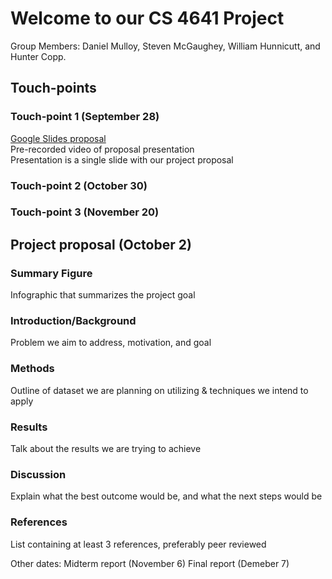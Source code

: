 # Welcome to our CS 4641 Project

Group Members:
Daniel Mulloy, Steven McGaughey, William Hunnicutt, and Hunter Copp.

## Touch-points
### Touch-point 1 (September 28)

[Google Slides proposal](https://docs.google.com/presentation/d/1lqc4cYwl3FGDUaEJnqRbJutyHcS9bqcUW0vrNTv1BoU/edit?usp=sharing)  
Pre-recorded video of proposal presentation  
Presentation is a single slide with our project proposal

### Touch-point 2 (October 30)


### Touch-point 3 (November 20)

## Project proposal (October 2)

### Summary Figure
Infographic that summarizes the project goal
### Introduction/Background
Problem we aim to address, motivation, and goal
### Methods
Outline of dataset we are planning on utilizing & techniques we intend to apply
### Results
Talk about the results we are trying to achieve
### Discussion
Explain what the best outcome would be, and what the next steps would be
### References
List containing at least 3 references, preferably peer reviewed

Other dates:
Midterm report (November 6)
Final report (Demeber 7)
